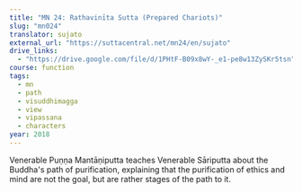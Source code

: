 ```yaml
---
title: "MN 24: Rathavinīta Sutta (Prepared Chariots)"
slug: "mn024"
translator: sujato
external_url: "https://suttacentral.net/mn24/en/sujato"
drive_links:
  - "https://drive.google.com/file/d/1PHtF-B09x8wY-_e1-pe8w13ZySKr5tsn"
course: function
tags:
  - mn
  - path
  - visuddhimagga
  - view
  - vipassana
  - characters
year: 2018
---
```


Venerable Puṇṇa Mantāṇiputta teaches Venerable Sāriputta about the Buddha's path of purification, explaining that the purification of ethics and mind are not the goal, but are rather stages of the path to it.

